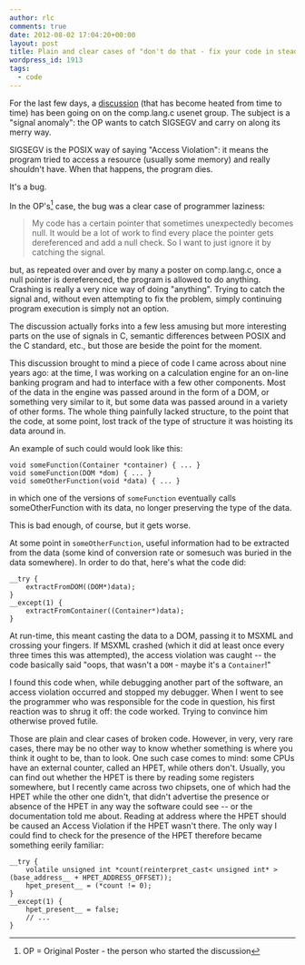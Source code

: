 ```yaml
---
author: rlc
comments: true
date: 2012-08-02 17:04:20+00:00
layout: post
title: Plain and clear cases of "don't do that - fix your code in stead"
wordpress_id: 1913
tags:
  - code
---
```


For the last few days, a [discussion](https://groups.google.com/forum/m/?fromgroups#!topic/comp.lang.c/YAuFFz7SmVc) (that has become heated from time to time) has been going on on the comp.lang.c usenet group. The subject is a "signal anomaly": the OP wants to catch SIGSEGV and carry on along its merry way.

<!--more-->

SIGSEGV is the POSIX way of saying "Access Violation": it means the program tried to access a resource (usually some memory) and really shouldn't have. When that happens, the program dies.

It's a bug.

In the OP's[^1] case, the bug was a clear case of programmer laziness:

[^1]: OP = Original Poster - the person who started the discussion

<blockquote>My code has a certain pointer that sometimes unexpectedly becomes null. 
It would be a lot of work to find every place the pointer gets 
dereferenced and add a null check. So I want to just ignore it by 
catching the signal.</blockquote>

but, as repeated over and over by many a poster on comp.lang.c, once a null pointer is dereferenced, the program is allowed to do anything. Crashing is really a very nice way of doing "anything". Trying to catch the signal and, without even attempting to fix the problem, simply continuing program execution is simply not an option.

The discussion actually forks into a few less amusing but more interesting parts on the use of signals in C, semantic differences between POSIX and the C standard, etc., but those are beside the point for the moment.

This discussion brought to mind a piece of code I came across about nine years ago: at the time, I was working on a calculation engine for an on-line banking program and had to interface with a few other components. Most of the data in the engine was passed around in the form of a DOM, or something very similar to it, but some data was passed around in a variety of other forms. The whole thing painfully lacked structure, to the point that the code, at some point, lost track of the type of structure it was hoisting its data around in.

An example of such could would look like this:

    void someFunction(Container *container) { ... }
    void someFunction(DOM *dom) { ... }
    void someOtherFunction(void *data) { ... }

in which one of the versions of `someFunction` eventually calls someOtherFunction with its data, no longer preserving the type of the data.

This is bad enough, of course, but it gets worse.

At some point in `someOtherFunction`, useful information had to be extracted from the data (some kind of conversion rate or somesuch was buried in the data somewhere). In order to do that, here's what the code did:

    __try {
        extractFromDOM((DOM*)data);
    }
    __except(1) {
        extractFromContainer((Container*)data);
    }

At run-time, this meant casting the data to a DOM, passing it to MSXML and crossing your fingers. If MSXML crashed (which it did at least once every three times this was attempted), the access violation was caught -- the code basically said "oops, that wasn't a `DOM` - maybe it's a `Container`!"

I found this code when, while debugging another part of the software, an access violation occurred and stopped my debugger. When I went to see the programmer who was responsible for the code in question, his first reaction was to shrug it off: the code worked. Trying to convince him otherwise proved futile.

Those are plain and clear cases of broken code. However, in very, very rare cases, there may be no other way to know whether something is where you think it ought to be, than to look. One such case comes to mind: some CPUs have an external counter, called an HPET, while others don't. Usually, you can find out whether the HPET is there by reading some registers somewhere, but I recently came across two chipsets, one of which had the HPET while the other one didn't, that didn't advertise the presence or absence of the HPET in any way the software could see -- or the documentation told me about. Reading at address where the HPET should be caused an Access Violation if the HPET wasn't there. The only way I could find to check for the presence of the HPET therefore became something eerily familiar:

    __try {
        volatile unsigned int *count(reinterpret_cast< unsigned int* >(base_address__ + HPET_ADDRESS_OFFSET));
        hpet_present__ = (*count != 0);
    }
    __except(1) {
        hpet_present__ = false;
        // ...
    }
